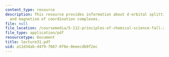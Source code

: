 ```yaml
---
content_type: resource
description: This resource provides information about d-orbital splitting diagrams,
  and magnetism of coordination complexes.
file: null
file_location: /coursemedia/5-112-principles-of-chemical-science-fall-2005/a11d34abd47976670f6e0eeecdb0f2ec_lecture31.pdf
file_type: application/pdf
resourcetype: Document
title: lecture31.pdf
uid: a11d34ab-d479-7667-0f6e-0eeecdb0f2ec
---
```

